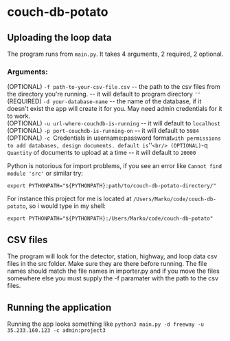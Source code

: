 # couch-db-potato

## Uploading the loop data

The program runs from `main.py`. It takes 4 arguments, 2 required, 2 optional.

### Arguments:

(OPTIONAL) `-f path-to-your-csv-file.csv` -- the path to the csv files from the directory you're running. -- it will default to program directory `''` <br/>
(REQUIRED) `-d your-database-name` -- the name of the database, if it doesn't exist the app will create it for you. May need admin credentials for it to work. <br/>
(OPTIONAL) `-u url-where-couchdb-is-running` -- it will default to `localhost` <br/>
(OPTIONAL) `-p port-couchdb-is-running-on` -- it will default to `5984` <br/>
(OPTIONAL) `-c `Credentials in username:password format` with permissions to add databases, design documents. default is `''` <br/>
(OPTIONAL) `-q `Quantity` of documents to upload at a time -- it will default to `20000`

Python is notorious for import problems, if you see an error like `Cannot find module 'src'` or similar try:
```
export PYTHONPATH="${PYTHONPATH}:path/to/couch-db-potato-directory/"
```

For instance this project for me is located at `/Users/Marko/code/couch-db-potato`, so i would type in my shell:

`export PYTHONPATH="${PYTHONPATH}:/Users/Marko/code/couch-db-potato"`

## CSV files
The program will look for the detector, station, highway, and loop data csv files in the src folder. Make sure they are there before running. The file names should match
the file names in importer.py and if you move the files somewhere else you must supply the -f paramater with the path to the csv files.

## Running the application

Running the app looks something like `python3 main.py -d freeway -u 35.233.160.123 -c admin:project3` 
